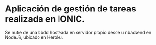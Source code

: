 # Aplicación de gestión de tareas realizada en IONIC.
Se nutre de una bbdd hosteada en servidor propio desde u nbackend en NodeJS, ubicado en Heroku.
